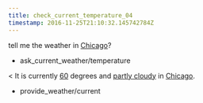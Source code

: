 ```yaml
---
title: check_current_temperature_04
timestamp: 2016-11-25T21:10:32.145742784Z
---
```


tell me the weather in [Chicago](city)?
* ask_current_weather/temperature

< It is currently [60](temperature) degrees and [partly cloudy](condition) in [Chicago](city).
* provide_weather/current
